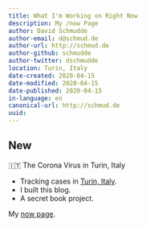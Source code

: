 ```yaml
---
title: What I'm Working on Right Now
description: My /now Page
author: David Schmudde
author-email: d@schmud.de
author-url: http://schmud.de
author-github: schmudde
author-twitter: dschmudde
location: Turin, Italy
date-created: 2020-04-15
date-modified: 2020-04-15
date-published: 2020-04-15
in-language: en
canonical-url: http://schmud.de
uuid:
---
```


## New

🇮🇹 The Corona Virus in Turin, Italy

- Tracking cases in [Turin, Italy](https://nextjournal.com/schmudde/corona-in-italy).
- I built this blog.
- A secret book project.

My [now page](https://nownownow.com/about).
